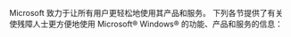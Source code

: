 <Token xmlns:xlink="http://www.w3.org/1999/xlink">Microsoft 致力于让所有用户更轻松地使用其产品和服务。 下列各节提供了有关使残障人士更方便地使用 Microsoft® Windows® 的功能、产品和服务的信息：</Token>

<!--HONumber=May16_HO2-->


